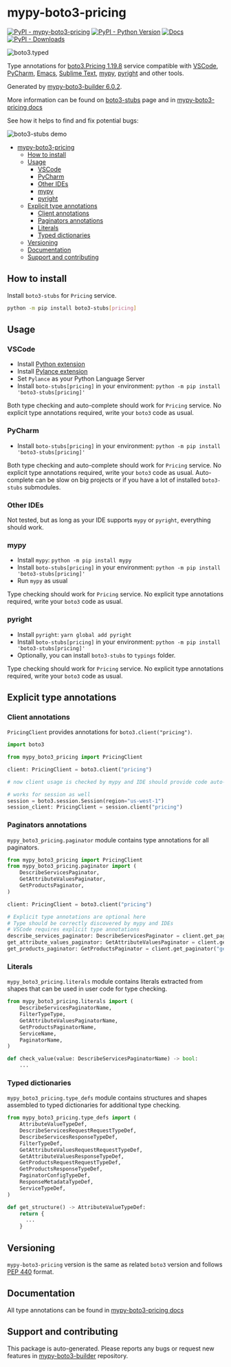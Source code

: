 <a id="mypy-boto3-pricing"></a>

# mypy-boto3-pricing

[![PyPI - mypy-boto3-pricing](https://img.shields.io/pypi/v/mypy-boto3-pricing.svg?color=blue)](https://pypi.org/project/mypy-boto3-pricing)
[![PyPI - Python Version](https://img.shields.io/pypi/pyversions/mypy-boto3-pricing.svg?color=blue)](https://pypi.org/project/mypy-boto3-pricing)
[![Docs](https://img.shields.io/readthedocs/mypy-boto3-builder.svg?color=blue)](https://mypy-boto3-builder.readthedocs.io/)
[![PyPI - Downloads](https://img.shields.io/pypi/dw/mypy-boto3-pricing?color=blue)](https://pypistats.org/packages/mypy-boto3-pricing)

![boto3.typed](https://github.com/vemel/mypy_boto3_builder/raw/master/logo.png)

Type annotations for
[boto3.Pricing 1.19.8](https://boto3.amazonaws.com/v1/documentation/api/1.19.8/reference/services/pricing.html#Pricing)
service compatible with [VSCode](https://code.visualstudio.com/),
[PyCharm](https://www.jetbrains.com/pycharm/),
[Emacs](https://www.gnu.org/software/emacs/),
[Sublime Text](https://www.sublimetext.com/),
[mypy](https://github.com/python/mypy),
[pyright](https://github.com/microsoft/pyright) and other tools.

Generated by
[mypy-boto3-builder 6.0.2](https://github.com/vemel/mypy_boto3_builder).

More information can be found on
[boto3-stubs](https://pypi.org/project/boto3-stubs/) page and in
[mypy-boto3-pricing docs](https://vemel.github.io/boto3_stubs_docs/mypy_boto3_pricing/)

See how it helps to find and fix potential bugs:

![boto3-stubs demo](https://github.com/vemel/mypy_boto3_builder/raw/master/demo.gif)

- [mypy-boto3-pricing](#mypy-boto3-pricing)
  - [How to install](#how-to-install)
  - [Usage](#usage)
    - [VSCode](#vscode)
    - [PyCharm](#pycharm)
    - [Other IDEs](#other-ides)
    - [mypy](#mypy)
    - [pyright](#pyright)
  - [Explicit type annotations](#explicit-type-annotations)
    - [Client annotations](#client-annotations)
    - [Paginators annotations](#paginators-annotations)
    - [Literals](#literals)
    - [Typed dictionaries](#typed-dictionaries)
  - [Versioning](#versioning)
  - [Documentation](#documentation)
  - [Support and contributing](#support-and-contributing)

<a id="how-to-install"></a>

## How to install

Install `boto3-stubs` for `Pricing` service.

```bash
python -m pip install boto3-stubs[pricing]
```

<a id="usage"></a>

## Usage

<a id="vscode"></a>

### VSCode

- Install
  [Python extension](https://marketplace.visualstudio.com/items?itemName=ms-python.python)
- Install
  [Pylance extension](https://marketplace.visualstudio.com/items?itemName=ms-python.vscode-pylance)
- Set `Pylance` as your Python Language Server
- Install `boto-stubs[pricing]` in your environment:
  `python -m pip install 'boto3-stubs[pricing]'`

Both type checking and auto-complete should work for `Pricing` service. No
explicit type annotations required, write your `boto3` code as usual.

<a id="pycharm"></a>

### PyCharm

- Install `boto-stubs[pricing]` in your environment:
  `python -m pip install 'boto3-stubs[pricing]'`

Both type checking and auto-complete should work for `Pricing` service. No
explicit type annotations required, write your `boto3` code as usual.
Auto-complete can be slow on big projects or if you have a lot of installed
`boto3-stubs` submodules.

<a id="other-ides"></a>

### Other IDEs

Not tested, but as long as your IDE supports `mypy` or `pyright`, everything
should work.

<a id="mypy"></a>

### mypy

- Install `mypy`: `python -m pip install mypy`
- Install `boto-stubs[pricing]` in your environment:
  `python -m pip install 'boto3-stubs[pricing]'`
- Run `mypy` as usual

Type checking should work for `Pricing` service. No explicit type annotations
required, write your `boto3` code as usual.

<a id="pyright"></a>

### pyright

- Install `pyright`: `yarn global add pyright`
- Install `boto-stubs[pricing]` in your environment:
  `python -m pip install 'boto3-stubs[pricing]'`
- Optionally, you can install `boto3-stubs` to `typings` folder.

Type checking should work for `Pricing` service. No explicit type annotations
required, write your `boto3` code as usual.

<a id="explicit-type-annotations"></a>

## Explicit type annotations

<a id="client-annotations"></a>

### Client annotations

`PricingClient` provides annotations for `boto3.client("pricing")`.

```python
import boto3

from mypy_boto3_pricing import PricingClient

client: PricingClient = boto3.client("pricing")

# now client usage is checked by mypy and IDE should provide code auto-complete

# works for session as well
session = boto3.session.Session(region="us-west-1")
session_client: PricingClient = session.client("pricing")
```

<a id="paginators-annotations"></a>

### Paginators annotations

`mypy_boto3_pricing.paginator` module contains type annotations for all
paginators.

```python
from mypy_boto3_pricing import PricingClient
from mypy_boto3_pricing.paginator import (
    DescribeServicesPaginator,
    GetAttributeValuesPaginator,
    GetProductsPaginator,
)

client: PricingClient = boto3.client("pricing")

# Explicit type annotations are optional here
# Type should be correctly discovered by mypy and IDEs
# VSCode requires explicit type annotations
describe_services_paginator: DescribeServicesPaginator = client.get_paginator("describe_services")
get_attribute_values_paginator: GetAttributeValuesPaginator = client.get_paginator("get_attribute_values")
get_products_paginator: GetProductsPaginator = client.get_paginator("get_products")
```

<a id="literals"></a>

### Literals

`mypy_boto3_pricing.literals` module contains literals extracted from shapes
that can be used in user code for type checking.

```python
from mypy_boto3_pricing.literals import (
    DescribeServicesPaginatorName,
    FilterTypeType,
    GetAttributeValuesPaginatorName,
    GetProductsPaginatorName,
    ServiceName,
    PaginatorName,
)

def check_value(value: DescribeServicesPaginatorName) -> bool:
    ...
```

<a id="typed-dictionaries"></a>

### Typed dictionaries

`mypy_boto3_pricing.type_defs` module contains structures and shapes assembled
to typed dictionaries for additional type checking.

```python
from mypy_boto3_pricing.type_defs import (
    AttributeValueTypeDef,
    DescribeServicesRequestRequestTypeDef,
    DescribeServicesResponseTypeDef,
    FilterTypeDef,
    GetAttributeValuesRequestRequestTypeDef,
    GetAttributeValuesResponseTypeDef,
    GetProductsRequestRequestTypeDef,
    GetProductsResponseTypeDef,
    PaginatorConfigTypeDef,
    ResponseMetadataTypeDef,
    ServiceTypeDef,
)

def get_structure() -> AttributeValueTypeDef:
    return {
      ...
    }
```

<a id="versioning"></a>

## Versioning

`mypy-boto3-pricing` version is the same as related `boto3` version and follows
[PEP 440](https://www.python.org/dev/peps/pep-0440/) format.

<a id="documentation"></a>

## Documentation

All type annotations can be found in
[mypy-boto3-pricing docs](https://vemel.github.io/boto3_stubs_docs/mypy_boto3_pricing/)

<a id="support-and-contributing"></a>

## Support and contributing

This package is auto-generated. Please reports any bugs or request new features
in [mypy-boto3-builder](https://github.com/vemel/mypy_boto3_builder/issues/)
repository.
